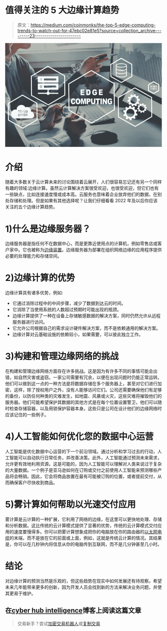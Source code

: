 # 值得关注的 5 大边缘计算趋势

> 原文：<https://medium.com/coinmonks/the-top-5-edge-computing-trends-to-watch-out-for-47ebc02e81e5?source=collection_archive---------23----------------------->

![](img/67cc6e424461dbd24caa883f078baac8.png)

# 介绍

随着大多数关于云计算未来的讨论围绕着云展开，人们很容易忘记还有另一个同样有趣的领域:边缘计算。虽然云计算解决方案很受欢迎，也很受欢迎，但它们也有一些缺点，比如连接速度慢或成本高。云服务也意味着企业放弃他们的数据，在别处存储和处理。但是如果有其他选择呢？让我们仔细看看 2022 年及以后你应该关注的五个边缘计算趋势。

# 1)什么是边缘服务器？

边缘服务器是指任何不在数据中心，而是更靠近使用点的计算机，例如零售店或客户家中。它也被称为[边缘装置](https://www.intel.com/content/www/us/en/edge-computing/edge-devices.html)。边缘服务器为部署在组织网络边缘的应用程序提供必要的处理能力和存储空间。

# 2)边缘计算的优势

边缘计算具有诸多优势，例如:

*   它通过消除过程中的中间步骤，减少了数据到达云的时间。
*   它消除了当使用系统的人数超过预期时可能出现的瓶颈。
*   边缘计算提供了一种在设备上存储敏感数据的解决方案，同时仍然允许从远程服务器进行访问。
*   它允许公司根据自己的需求设计硬件解决方案，而不是依赖通用的解决方案。
*   边缘计算对云基础设施的依赖较小，如果需要，可以彼此独立工作。

# 3)构建和管理边缘网络的挑战

在构建和管理边缘网络方面存在许多挑战。这是因为有许多不同的事情可能会出错，如自然灾害或盗窃。一家公司需要有冗余，以便在出现问题时仍能正常运转。他们可以做到这一点的一种方法是将数据存储在多个服务器上，甚至对它们进行加密，这样，除了授权用户之外，没有人能够访问它们。公司还需要确保他们有足够的备份，以防任何种类的灾难发生，如地震、风暴或火灾，这些灾难将摧毁他们的服务器。他们可能希望保护其数据的其他方式是在每个位置设置警卫，他们可以随时检查存储容器，以及用锁保护容器本身。这些只是公司在设计他们的边缘网络时应该记住的一些例子。

# 4)人工智能如何优化您的数据中心运营

人工智能是优化数据中心运营的下一个前沿领域。通过分析和学习过去的行动，人工智能可以自动执行日常任务，并改善决策。此外，人工智能通过预测未来需求，允许更有效地利用资源。这是可能的，因为人工智能可以理解对人类来说过于复杂的大量数据。一个例子是亚马逊如何在订购或交付之前使用人工智能来预测哪些产品将会畅销。因此，它会将商品放置在最有可能被订购的位置，或者提前交付，从而确保客户尽快收到商品。

# 5)雾计算如何帮助以光速交付应用

雾计算是云计算的一种扩展，它利用了网络的边缘，在这里可以更快地处理、存储和分析数据。这比传统的云计算模式提供了显著的优势，传统的云计算模式交付应用的速度要慢得多。你可以把雾计算想象成把你的电脑放在你的路由器的[以太网电缆](https://www.howtogeek.com/795727/what-is-an-ethernet-cable/)的末端，而不是放在它的前面或上面，例如，这就是传统云计算的情况。其结果是，你可以在几秒钟内将信息从你的电脑传到互联网，而不是几分钟甚至几小时。

# 结论

对边缘计算的预测当然是乐观的，但这些趋势在现实中如何发展还有待观察。希望未来几年能带来更多的创新，因为开发人员会找到新的方法来解决业务问题，并使其更易于维护。

## **在**[**cyber hub intelligence**](https://cyberhubintelligence.com/the-top-5-edge-computing-trends/)**博客**上阅读这篇文章

> 交易新手？尝试[加密交易机器人](/coinmonks/crypto-trading-bot-c2ffce8acb2a)或[复制交易](/coinmonks/top-10-crypto-copy-trading-platforms-for-beginners-d0c37c7d698c)